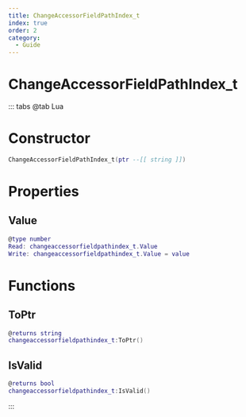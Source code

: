 ```yaml
---
title: ChangeAccessorFieldPathIndex_t
index: true
order: 2
category:
  - Guide
---
```


# ChangeAccessorFieldPathIndex_t

::: tabs
@tab Lua
# Constructor
```lua
ChangeAccessorFieldPathIndex_t(ptr --[[ string ]])
```
# Properties
## Value 
```lua
@type number
Read: changeaccessorfieldpathindex_t.Value
Write: changeaccessorfieldpathindex_t.Value = value
```
# Functions
## ToPtr
```lua
@returns string
changeaccessorfieldpathindex_t:ToPtr()
```
## IsValid
```lua
@returns bool
changeaccessorfieldpathindex_t:IsValid()
```

:::